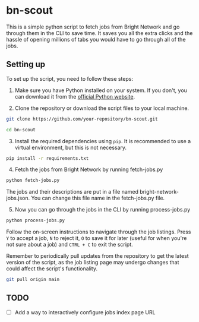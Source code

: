 # bn-scout

This is a simple python script to fetch jobs from Bright Network and go through them in the CLI to save time. It saves you all the extra clicks and the hassle of opening millions of tabs you would have to go through all of the jobs.

## Setting up

To set up the script, you need to follow these steps:

1. Make sure you have Python installed on your system. If you don't, you can download it from the [official Python website](https://www.python.org/downloads/).

2. Clone the repository or download the script files to your local machine.

```bash
git clone https://github.com/your-repository/bn-scout.git

cd bn-scout
```

3. Install the required dependencies using `pip`. It is recommended to use a virtual environment, but this is not necessary.

```bash
pip install -r requirements.txt
```

4. Fetch the jobs from Bright Network by running fetch-jobs.py

```bash
python fetch-jobs.py
```

The jobs and their descriptions are put in a file named bright-network-jobs.json. You can change this file name in the fetch-jobs.py file.

5. Now you can go through the jobs in the CLI by running process-jobs.py

```bash
python process-jobs.py
```

Follow the on-screen instructions to navigate through the job listings. Press `Y` to accept a job, `N` to reject it, `O` to save it for later (useful for when you're not sure about a job) and `CTRL + C` to exit the script.

Remember to periodically pull updates from the repository to get the latest version of the script, as the job listing page may undergo changes that could affect the script's functionality.

```bash
git pull origin main
```

## TODO

- [ ] Add a way to interactively configure jobs index page URL